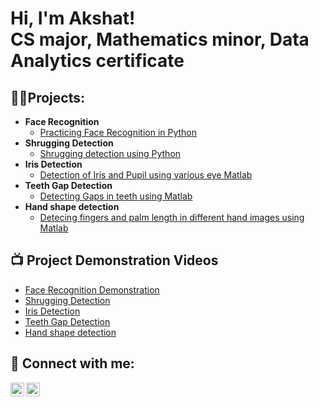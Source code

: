 <h1>Hi, I'm Akshat! <br/>CS major, Mathematics minor, Data Analytics certificate </h1>

<h2>👨‍💻Projects:</h2>

- <b>Face Recognition</b>
  - [Practicing Face Recognition in Python](https://github.com/akboudh/FaceDetction)
- <b>Shrugging Detection</b>
  - [Shrugging detection using Python](https://github.com/akboudh/ShruggingDetection)
- <b>Iris Detection</b>
  - [Detection of Iris and Pupil using various eye Matlab](https://github.com/akboudh/IrisDetction)
- <b>Teeth Gap Detection</b>
  - [Detecting Gaps in teeth using Matlab](https://github.com/joshmadakor1/EncrypterPOC)
- <b>Hand shape detection</b>
  - [Detecing fingers and palm length in different hand images using Matlab](https://github.com/joshmadakor1/Package-Delivery-Pathfinding-Algorithm)

<h2>📺 Project Demonstration Videos</h2>

- [Face Recognition Demonstration](https://www.youtube.com/watch?v=6dmhbq5XsuQ)
- [Shrugging Detection](https://youtu.be/bDls7UwuAQE)
- [Iris Detection](https://youtu.be/9s6mKeB-OtU)
- [Teeth Gap Detection](https://www.youtube.com/watch?v=OfvdQeh79s0)
- [Hand shape detection](https://www.youtube.com/watch?v=E2MwRWxDBkA)

<h2> 🤳 Connect with me:</h2>

[<img align="left" alt="JoshMadakor | YouTube" width="22px" src="https://cdn.jsdelivr.net/npm/simple-icons@v3/icons/youtube.svg" />][youtube]
[<img align="left" alt="JoshMadakor | LinkedIn" width="22px" src="https://cdn.jsdelivr.net/npm/simple-icons@v3/icons/linkedin.svg" />][linkedin]

[youtube]: https://www.youtube.com/c/joshmadakor
[linkedin]: https://www.linkedin.com/in/akshatboudh


